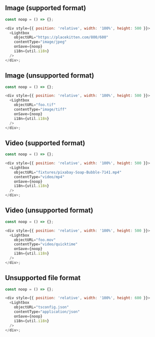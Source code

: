 ## Image (supported format)

```js
const noop = () => {};

<div style={{ position: 'relative', width: '100%', height: 500 }}>
  <Lightbox
    objectURL="https://placekitten.com/800/600"
    contentType="image/jpeg"
    onSave={noop}
    i18n={util.i18n}
  />
</div>;
```

## Image (unsupported format)

```js
const noop = () => {};

<div style={{ position: 'relative', width: '100%', height: 500 }}>
  <Lightbox
    objectURL="foo.tif"
    contentType="image/tiff"
    onSave={noop}
    i18n={util.i18n}
  />
</div>;
```

## Video (supported format)

```js
const noop = () => {};

<div style={{ position: 'relative', width: '100%', height: 500 }}>
  <Lightbox
    objectURL="fixtures/pixabay-Soap-Bubble-7141.mp4"
    contentType="video/mp4"
    onSave={noop}
    i18n={util.i18n}
  />
</div>;
```

## Video (unsupported format)

```js
const noop = () => {};

<div style={{ position: 'relative', width: '100%', height: 500 }}>
  <Lightbox
    objectURL="foo.mov"
    contentType="video/quicktime"
    onSave={noop}
    i18n={util.i18n}
  />
</div>;
```

## Unsupported file format

```js
const noop = () => {};

<div style={{ position: 'relative', width: '100%', height: 600 }}>
  <Lightbox
    objectURL="tsconfig.json"
    contentType="application/json"
    onSave={noop}
    i18n={util.i18n}
  />
</div>;
```

